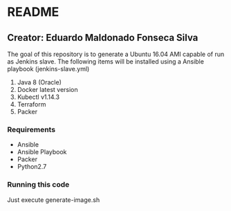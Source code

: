 # README
## Creator: Eduardo Maldonado Fonseca Silva
The goal of this repository is to generate a Ubuntu 16.04 AMI capable of run as Jenkins slave.
The following items will be installed using a Ansible playbook (jenkins-slave.yml)
1. Java 8 (Oracle)
2. Docker latest version
3. Kubectl v1.14.3
4. Terraform
5. Packer


### Requirements
- Ansible
- Ansible Playbook
- Packer
- Python2.7

### Running this code
Just execute generate-image.sh
